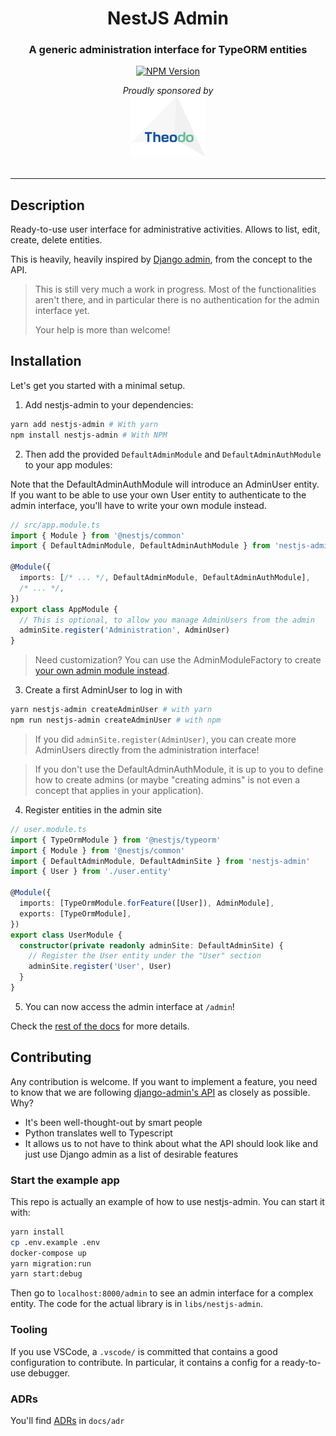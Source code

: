 <h1 align="center">NestJS Admin</h1>

<h3 align="center">
  A generic administration interface for TypeORM entities
</h3>
<p align="center">
  <a href="https://www.npmjs.com/package/nestjs-admin">
    <img src="https://img.shields.io/npm/v/nestjs-admin.svg" alt="NPM Version" />
  </a>
</p>

<div>
  <div align="center">
    <em>Proudly sponsored by</em>
  </div>
  <div align="center">
    <a href="https://www.theodo.co.uk/experts/node-js-fullstack-javascript">
      <img src="./docs/assets/theodo.svg" width="120rem" />
    </a>
  </div>
</div>

<br />

---

## Description

Ready-to-use user interface for administrative activities. Allows to list, edit, create, delete entities.

This is heavily, heavily inspired by [Django admin](https://djangobook.com/mdj2-django-admin/), from the concept to the API.

> This is still very much a work in progress. Most of the functionalities aren't there, and in particular there is no authentication for the admin interface yet.
>
> Your help is more than welcome!

## Installation

Let's get you started with a minimal setup.

1. Add nestjs-admin to your dependencies:

```bash
yarn add nestjs-admin # With yarn
npm install nestjs-admin # With NPM
```

2. Then add the provided `DefaultAdminModule` and `DefaultAdminAuthModule` to your app modules:

Note that the DefaultAdminAuthModule will introduce an AdminUser entity.
If you want to be able to use your own User entity to authenticate to the admin interface,
you'll have to write your own module instead.

```ts
// src/app.module.ts
import { Module } from '@nestjs/common'
import { DefaultAdminModule, DefaultAdminAuthModule } from 'nestjs-admin'

@Module({
  imports: [/* ... */, DefaultAdminModule, DefaultAdminAuthModule],
  /* ... */,
})
export class AppModule {
  // This is optional, to allow you manage AdminUsers from the admin
  adminSite.register('Administration', AdminUser)
}
```

> Need customization? You can use the AdminModuleFactory to create [your own admin module instead](./docs/admin-module.md).

3. Create a first AdminUser to log in with

```bash
yarn nestjs-admin createAdminUser # with yarn
npm run nestjs-admin createAdminUser # with npm
```

> If you did `adminSite.register(AdminUser)`, you can create more AdminUsers directly from the administration interface!

> If you don't use the DefaultAdminAuthModule, it is up to you to define how to create admins (or maybe "creating admins" is not even a concept that applies in your application).

4. Register entities in the admin site

```ts
// user.module.ts
import { TypeOrmModule } from '@nestjs/typeorm'
import { Module } from '@nestjs/common'
import { DefaultAdminModule, DefaultAdminSite } from 'nestjs-admin'
import { User } from './user.entity'

@Module({
  imports: [TypeOrmModule.forFeature([User]), AdminModule],
  exports: [TypeOrmModule],
})
export class UserModule {
  constructor(private readonly adminSite: DefaultAdminSite) {
    // Register the User entity under the "User" section
    adminSite.register('User', User)
  }
}
```

5. You can now access the admin interface at `/admin`!

Check the [rest of the docs](./docs) for more details.

## Contributing

Any contribution is welcome. If you want to implement a feature, you need to know that we are following [django-admin's API](https://docs.djangoproject.com/en/2.2/ref/contrib/admin/) as closely as possible. Why?

- It's been well-thought-out by smart people
- Python translates well to Typescript
- It allows us to not have to think about what the API should look like and just use Django admin as a list of desirable features

### Start the example app

This repo is actually an example of how to use nestjs-admin. You can start it with:

```bash
yarn install
cp .env.example .env
docker-compose up
yarn migration:run
yarn start:debug
```

Then go to `localhost:8000/admin` to see an admin interface for a complex entity. The code for the actual library is in `libs/nestjs-admin`.

### Tooling

If you use VSCode, a `.vscode/` is committed that contains a good configuration to contribute. In particular, it contains a config for a ready-to-use debugger.

### ADRs

You'll find [ADRs](https://github.com/joelparkerhenderson/architecture_decision_record#suggestions-for-writing-good-adrs) in `docs/adr`
